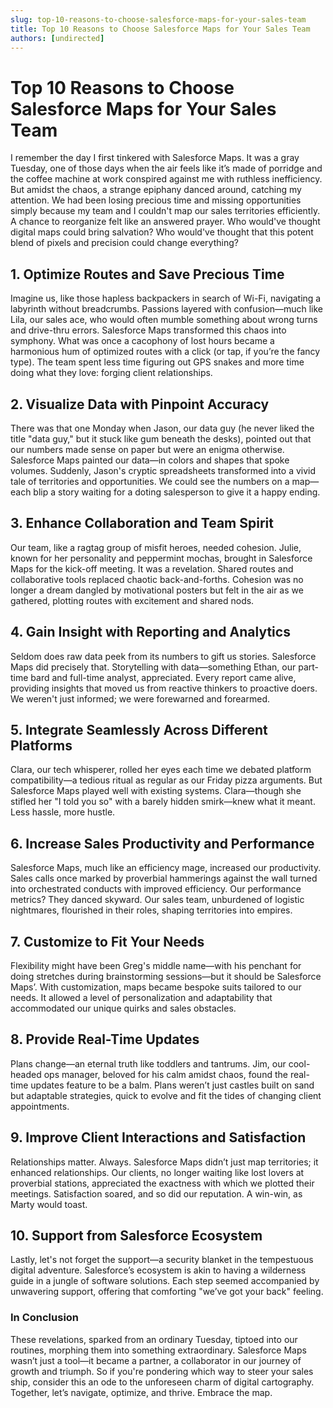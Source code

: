 ```yaml
---
slug: top-10-reasons-to-choose-salesforce-maps-for-your-sales-team
title: Top 10 Reasons to Choose Salesforce Maps for Your Sales Team
authors: [undirected]
---
```



# Top 10 Reasons to Choose Salesforce Maps for Your Sales Team

I remember the day I first tinkered with Salesforce Maps. It was a gray Tuesday, one of those days when the air feels like it’s made of porridge and the coffee machine at work conspired against me with ruthless inefficiency. But amidst the chaos, a strange epiphany danced around, catching my attention. We had been losing precious time and missing opportunities simply because my team and I couldn't map our sales territories efficiently. A chance to reorganize felt like an answered prayer. Who would've thought digital maps could bring salvation? Who would've thought that this potent blend of pixels and precision could change everything? 

## 1. Optimize Routes and Save Precious Time

Imagine us, like those hapless backpackers in search of Wi-Fi, navigating a labyrinth without breadcrumbs. Passions layered with confusion—much like Lila, our sales ace, who would often mumble something about wrong turns and drive-thru errors. Salesforce Maps transformed this chaos into symphony. What was once a cacophony of lost hours became a harmonious hum of optimized routes with a click (or tap, if you’re the fancy type). The team spent less time figuring out GPS snakes and more time doing what they love: forging client relationships.

## 2. Visualize Data with Pinpoint Accuracy

There was that one Monday when Jason, our data guy (he never liked the title "data guy," but it stuck like gum beneath the desks), pointed out that our numbers made sense on paper but were an enigma otherwise. Salesforce Maps painted our data—in colors and shapes that spoke volumes. Suddenly, Jason's cryptic spreadsheets transformed into a vivid tale of territories and opportunities. We could see the numbers on a map—each blip a story waiting for a doting salesperson to give it a happy ending.

## 3. Enhance Collaboration and Team Spirit

Our team, like a ragtag group of misfit heroes, needed cohesion. Julie, known for her personality and peppermint mochas, brought in Salesforce Maps for the kick-off meeting. It was a revelation. Shared routes and collaborative tools replaced chaotic back-and-forths. Cohesion was no longer a dream dangled by motivational posters but felt in the air as we gathered, plotting routes with excitement and shared nods. 

## 4. Gain Insight with Reporting and Analytics

Seldom does raw data peek from its numbers to gift us stories. Salesforce Maps did precisely that. Storytelling with data—something Ethan, our part-time bard and full-time analyst, appreciated. Every report came alive, providing insights that moved us from reactive thinkers to proactive doers. We weren't just informed; we were forewarned and forearmed.

## 5. Integrate Seamlessly Across Different Platforms

Clara, our tech whisperer, rolled her eyes each time we debated platform compatibility—a tedious ritual as regular as our Friday pizza arguments. But Salesforce Maps played well with existing systems. Clara—though she stifled her "I told you so" with a barely hidden smirk—knew what it meant. Less hassle, more hustle.

## 6. Increase Sales Productivity and Performance

Salesforce Maps, much like an efficiency mage, increased our productivity. Sales calls once marked by proverbial hammerings against the wall turned into orchestrated conducts with improved efficiency. Our performance metrics? They danced skyward. Our sales team, unburdened of logistic nightmares, flourished in their roles, shaping territories into empires.

## 7. Customize to Fit Your Needs

Flexibility might have been Greg's middle name—with his penchant for doing stretches during brainstorming sessions—but it should be Salesforce Maps’. With customization, maps became bespoke suits tailored to our needs. It allowed a level of personalization and adaptability that accommodated our unique quirks and sales obstacles.

## 8. Provide Real-Time Updates

Plans change—an eternal truth like toddlers and tantrums. Jim, our cool-headed ops manager, beloved for his calm amidst chaos, found the real-time updates feature to be a balm. Plans weren’t just castles built on sand but adaptable strategies, quick to evolve and fit the tides of changing client appointments.

## 9. Improve Client Interactions and Satisfaction

Relationships matter. Always. Salesforce Maps didn’t just map territories; it enhanced relationships. Our clients, no longer waiting like lost lovers at proverbial stations, appreciated the exactness with which we plotted their meetings. Satisfaction soared, and so did our reputation. A win-win, as Marty would toast.

## 10. Support from Salesforce Ecosystem

Lastly, let's not forget the support—a security blanket in the tempestuous digital adventure. Salesforce’s ecosystem is akin to having a wilderness guide in a jungle of software solutions. Each step seemed accompanied by unwavering support, offering that comforting "we’ve got your back" feeling.

### In Conclusion

These revelations, sparked from an ordinary Tuesday, tiptoed into our routines, morphing them into something extraordinary. Salesforce Maps wasn’t just a tool—it became a partner, a collaborator in our journey of growth and triumph. So if you're pondering which way to steer your sales ship, consider this an ode to the unforeseen charm of digital cartography. Together, let’s navigate, optimize, and thrive. Embrace the map.
